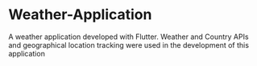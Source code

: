 # Weather-Application
A weather application developed with Flutter. Weather and Country APIs  and geographical location tracking were used in the development of this application
